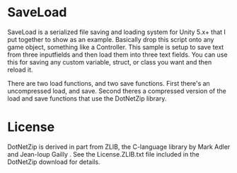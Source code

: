 SaveLoad
==========

SaveLoad is a serialized file saving and loading system for Unity 5.x+ that I put together to show as an example. Basically drop this script onto any game object, something like a Controller. This sample is setup to save text from three inputfields and then load them into three text fields. You can use this for saving any custom variable, struct, or class you want and then reload it.

There are two load functions, and two save functions. First there's an uncompressed load, and save. Second theres a compressed version of the load and save functions that use the DotNetZip library. 


License
=======

DotNetZip is derived in part from ZLIB, the C-language library by Mark
Adler and Jean-loup Gailly .  See the License.ZLIB.txt file included in
the DotNetZip download for details.
